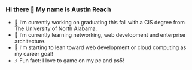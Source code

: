 ### Hi there 👋 My name is Austin Reach

<!--
**Kiikz/Kiikz** is a ✨ _special_ ✨ repository because its `README.md` (this file) appears on your GitHub profile.

Here are some ideas to get you started:

- 🔭 I’m currently working on ...
- 🌱 I’m currently learning ...
- 👯 I’m looking to collaborate on ...
- 🤔 I’m looking for help with ...
- 💬 Ask me about ...
- 📫 How to reach me: ...
- 😄 Pronouns: ...
- ⚡ Fun fact: ...
-->

- 🔭 I’m currently working on graduating this fall with a CIS degree from The University of North Alabama.
- 🌱 I’m currently learning networking, web development and enterprise architecture.
- 💬 I'm starting to lean toward web development or cloud computing as my career goal!
- ⚡ Fun fact: I love to game on my pc and ps5!
